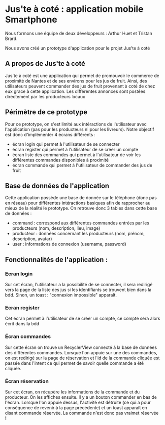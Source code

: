 # Jus'te à coté : application mobile Smartphone

Nous formons une équipe de deux développeurs : Arthur Huet et Tristan Brard.

Nous avons créé un prototype d'application pour le projet Jus'te à coté

## A propos de Jus'te à coté
Jus'te à coté est une application qui permet de promouvoir le commerce de proximité de Nantes et de ses environs pour les jus de fruit.
Ainsi, des utilisateurs peuvent commander des jus de fruit provenant à coté de chez eux grace à cette application.
Les différentes annonces sont postées directement par les producteurs locaux

## Périmètre de ce prototype
Pour ce prototype, on s'est limité aux intéractions de l'utilisateur avec l'application (pas pour les producteurs ni pour les livreurs).
Notre objectif est donc d'implémenter 4 écrans différents : 
 - écran login qui permet à l'utilisateur de se connecter
 - écran register qui permet à l'utilisateur de se créer un compte
 - écran liste des commandes qui permet à l'utilisateur de voir les différentes commandes disponibles à proximité
 - écran commande qui permet à l'utilisateur de commander des jus de fruit

## Base de données de l'application
Cette application possède une base de donnée sur le téléphone (donc pas en réseau) pour différentes intéractions basiques afin de rapprocher au mieux de la réalité le prototype.
On retrouve donc 3 tables dans cette base de données : 
 - command : correspond aux différentes commandes entrées par les producteurs (nom, description, lieu, image)
 - producteur : données concernant les producteurs (nom, prénom, description, avatar)
 - user : informations de connexion (username, password)

## Fonctionnalités de l'application :
### Ecran login
Sur cet écran, l'utilisateur a la possibilité de se connecter, il sera redirigé vers la page de la liste des jus si les identifiants se trouvent bien dans la bdd.
Sinon, un toast : "connexion impossible" apparaît.

### Ecran register
Cet écran permet à l'utilisateur de se créer un compte, ce compte sera alors écrit dans la bdd

### Écran commandes
Sur cette écran on trouve un RecyclerView connecté à la base de données des différentes commandes. Lorsque l'on appuie sur une des commandes, on est redirigé sur la page de réservation et l'id de la commande cliquée est passée dans l'intent ce qui permet de savoir quelle commande a été cliquée.

### Écran réservation
Sur cet écran, on récupère les informations de la commande et du producteur. On les affiches ensuite.
Il y a un bouton commander en bas de l'écran. Lorsque l'on appuie dessus, l'activité est détruite (ce qui a pour conséquence de revenir à la page précédente) et un toast apparaît en disant commande réservée.
La commande n'est donc pas vraimet réservée !
